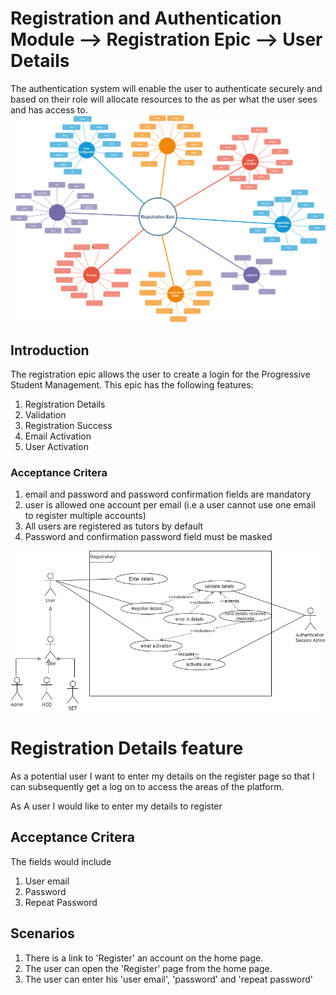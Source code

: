 # Registration and Authentication Module --> Registration Epic --> User Details
The authentication system will enable the user to authenticate securely and based on their role will allocate resources to the as per what the user sees and has access to.
![Authentication module](registration.png)
## Introduction

The registration epic allows the user to create a login for the Progressive Student Management.  This epic has the following features:

1. Registration Details
1. Validation
1. Registration Success
1. Email Activation
1. User Activation


### Acceptance Critera

1. email and password and password confirmation fields are mandatory
2. user is allowed one account per email (i.e a user cannot use one email to register multiple accounts)
3. All users are registered as tutors by default
4. Password and confirmation password field must be masked

![Authentication module](registration_use_case.png)

# Registration Details feature
As a potential user I want to enter my details on the register page so that I can subsequently get a log on to access the areas of the platform.


As A user I would like to enter my details to register

## Acceptance Critera
The fields would include
1. User email
1. Password
3. Repeat Password

## Scenarios
1. There is a link to 'Register' an account on the home page.
2. The user can open the 'Register' page from the home page.
3. The user can enter his 'user email', 'password' and 'repeat password'